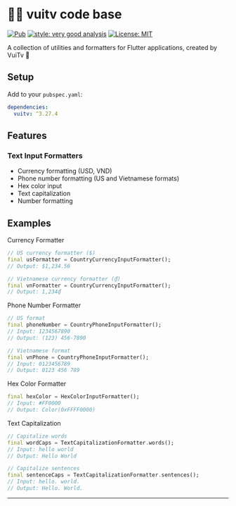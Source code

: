 # 🧑‍💻 vuitv code base

[![Pub][pub_badge]][pub_link]
[![style: very good analysis][very_good_analysis_badge]][very_good_analysis_link]
[![License: MIT][license_badge]][license_link]

<!--
This package provides a collection of utilities and extensions for building Dart/Flutter applications.

Key features:
- JSON converters for common data types 
- Text input formatters for currency, phone numbers, etc.
- Color utilities including hex color parsing
- String extensions and validators

The package follows Very Good Analysis code style guidelines and is licensed under MIT.
-->

A collection of utilities and formatters for Flutter applications, created by VuiTv 🤖

## Setup

Add to your `pubspec.yaml`:

```yaml
dependencies:
  vuitv: ^3.27.4
```

## Features

### Text Input Formatters
  * Currency formatting (USD, VND)
  * Phone number formatting (US and Vietnamese formats)
  * Hex color input
  * Text capitalization
  * Number formatting

## Examples

Currency Formatter
```dart
// US currency formatter ($)
final usFormatter = CountryCurrencyInputFormatter();
// Output: $1,234.56

// Vietnamese currency formatter (₫)
final vnFormatter = CountryCurrencyInputFormatter();
// Output: 1,234₫
```

Phone Number Formatter
```dart
// US format
final phoneNumber = CountryPhoneInputFormatter();
// Input: 1234567890
// Output: (123) 456-7890

// Vietnamese format
final vnPhone = CountryPhoneInputFormatter();
// Input: 0123456789
// Output: 0123 456 789
```

Hex Color Formatter
```dart
final hexColor = HexColorInputFormatter();
// Input: #FF0000
// Output: Color(0xFFFF0000)
```

Text Capitalization
```dart
// Capitalize words
final wordCaps = TextCapitalizationFormatter.words();
// Input: hello world
// Output: Hello World

// Capitalize sentences
final sentenceCaps = TextCapitalizationFormatter.sentences();
// Input: hello. world.
// Output: Hello. World.
```

---

[pub_badge]: https://img.shields.io/badge/pub-3.27.4-blue
[pub_link]: https://pub.dev/packages/vuitv
[license_badge]: https://img.shields.io/badge/license-MIT-blue.svg
[license_link]: https://opensource.org/licenses/MIT
[very_good_analysis_badge]: https://img.shields.io/badge/style-very_good_analysis-B22C89.svg
[very_good_analysis_link]: https://pub.dev/packages/very_good_analysis